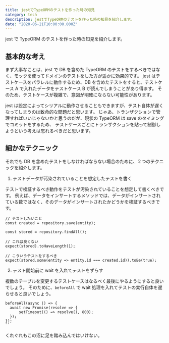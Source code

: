 ```yaml
---
title: jestでTypeORMのテストを作った時の知見
category: tech
description: jestでTypeORMのテストを作った時の知見を紹介します。
date: "2020-06-21T10:00:00.000Z"
---
```


jest で TypeORM のテストを作った時の知見を紹介します。

## 基本的な考え

まず大事なことは、jest で DB を含めた TypeORM のテストをするべきではなく、モックを使ってドメインのテストをした方が遥かに効果的です。
jest はテストケースをパラレルに動作するため、DB を含めたテストをすると、テストケース A で入れたデータをテストケース B が読んでしまうことがあり得ます。
そのため、テストケースが複雑で、意図が明確にならない可能性があります。

jest は設定によってシリアルに動作させることもできますが、テスト自体が遅くなってしまうのは致命的な問題だと思います。
じゃあ、トランザクションで管理すればいいじゃないかと思うのだが、現状の TypeORM は save のタイミングでコミットをするため、
テストケースごとにトランザクションを貼って制御しようという考えは忘れるべきだと思います。

## 細かなテクニック

それでも DB を含めたテストをしなければならない場合のために、２つのテクニックを紹介します。

1. テストデータが汚染されていることを想定したテストを書く

テストで検証するべき動作をテストが汚染されていることを想定して書くべきです。
例えば、データをインサートするメソッドでは、データがインサートされている数ではなく、そのデータがインサートされたかどうかを検証するべきです。

```
// テストしたいこと
const created = repository.save(entity);

const stored = repository.findAll();

// これは良くない
expect(stored).toHaveLength(1);

// こういうテストをするべき
expect(stored.some(entity => entity.id === created.id)).toBe(true);
```

2. テスト開始前に wait を入れてテストをずらす

複数のテーブルを変更するテストケースはなるべく最後にやるようにすると良いでしょう。
そのために、`beforeAll` で wait 処理を入れてテストの実行自体を遅らせると良いでしょう。

```
beforeAll(async () => {
  await new Promise(resolve => {
      setTimeout(() => resolve(), 800);
  });
});
``
```

くれぐれもこの沼に足を踏み込んではいけない。
